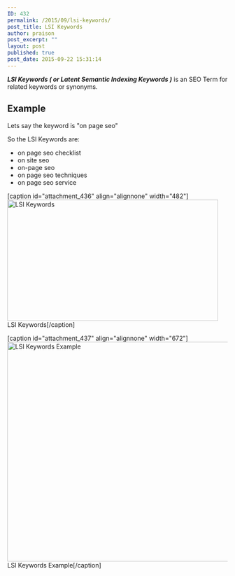 ```yaml
---
ID: 432
permalink: /2015/09/lsi-keywords/
post_title: LSI Keywords
author: praison
post_excerpt: ""
layout: post
published: true
post_date: 2015-09-22 15:31:14
---
```

<strong><em>LSI Keywords ( or Latent Semantic Indexing Keywords )</em></strong> is an SEO Term for related keywords or synonyms.
<h2>Example</h2>
Lets say the keyword is "on page seo"

So the LSI Keywords are:
<ul>
 	<li>on page seo checklist</li>
 	<li>on site seo</li>
 	<li>on-page seo</li>
 	<li>on page seo techniques</li>
 	<li>on page seo service</li>
</ul>
[caption id="attachment_436" align="alignnone" width="482"]<a href="http://seomanager.org.uk/wp-content/uploads/2015/09/LSI-Keywords1.png"><img class="size-full wp-image-436" src="http://seomanager.org.uk/wp-content/uploads/2015/09/LSI-Keywords1.png" alt="LSI Keywords" width="482" height="277" /></a> LSI Keywords[/caption]

[caption id="attachment_437" align="alignnone" width="672"]<a href="http://seomanager.org.uk/wp-content/uploads/2015/09/LSI-Keywords-Example.fw_.png"><img class="size-full wp-image-437" src="http://seomanager.org.uk/wp-content/uploads/2015/09/LSI-Keywords-Example.fw_.png" alt="LSI Keywords Example" width="672" height="502" /></a> LSI Keywords Example[/caption]

&nbsp;